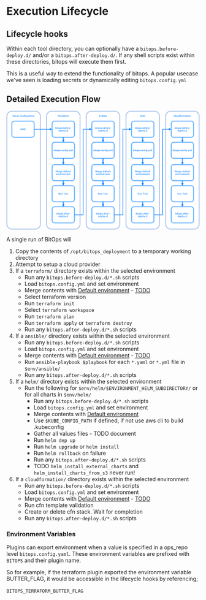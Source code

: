 # Execution Lifecycle

## Lifecycle hooks
Within each tool directory, you can optionally have a `bitops.before-deploy.d/` and/or a `bitops.after-deploy.d/`. If any shell scripts exist within these directories, bitops will execute them first.

This is a useful way to extend the functionality of bitops. A popular usecase we've seen is loading secrets or dynamically editing `bitops.config.yml`

## Detailed Execution Flow

![lifecycle diagram](assets/images/lifecycle.png)

A single run of BitOps will

1. Copy the contents of `/opt/bitops_deployment` to a temporary working directory
2. Attempt to setup a cloud provider
3. If a `terraform/` directory exists within the selected environment
    * Run any `bitops.before-deploy.d/*.sh` scripts 
    * Load `bitops.config.yml` and set environment
    * Merge contents with [Default environment](default-environment.md) - [TODO](https://github.com/bitovi/bitops/issues/18)
    * Select terraform version
    * Run `terraform init`
    * Select `terraform workspace`
    * Run `terraform plan`
    * Run `terraform apply` or `terraform destroy`
    * Run any `bitops.after-deploy.d/*.sh` scripts
4. If a `ansible/` directory exists within the selected environment
    * Run any `bitops.before-deploy.d/*.sh` scripts
    * Load `bitops.config.yml` and set environment
    * Merge contents with [Default environment](default-environment.md) - [TODO](https://github.com/bitovi/bitops/issues/18)
    * Run `ansible-playbook $playbook` for each `*.yaml` or `*.yml` file in `$env/ansible/` 
    * Run any `bitops.after-deploy.d/*.sh` scripts
4. If a `helm/` directory exists within the selected environment
    * Run the following for `$env/helm/$ENVIRONMENT_HELM_SUBDIRECTORY/` or for all charts in `$env/helm/`
        * Run any `bitops.before-deploy.d/*.sh` scripts
        * Load `bitops.config.yml` and set environment
        * Merge contents with [Default environment](default-environment.md)
        * Use `$KUBE_CONFIG_PATH` if defined, if not use aws cli to build .kubeconfig
        * Gather all values files - TODO document
        * Run `helm dep up`
        * Run `helm upgrade` or `helm install`
        * Run `helm rollback` on failure
        * Run any `bitops.after-deploy.d/*.sh` scripts
        * TODO `helm_install_external_charts` and `helm_install_charts_from_s3` never run!
4. If a `cloudformation/` directory exists within the selected environment
    * Run any `bitops.before-deploy.d/*.sh` scripts
    * Load `bitops.config.yml` and set environment
    * Merge contents with [Default environment](default-environment.md) - [TODO](https://github.com/bitovi/bitops/issues/18)
    * Run cfn template validation
    * Create or delete cfn stack. Wait for completion
    * Run any `bitops.after-deploy.d/*.sh` scripts

### Environment Variables
Plugins can export environment when a value is specified in a ops_repo level `bitops.config.yaml`. These environment variables are prefixed with `BITOPS` and their plugin name. 

So for example, if the terraform plugin exported the environment variable BUTTER_FLAG, it would be accessible in the lifecycle hooks by referencing; 

`BITOPS_TERRAFORM_BUTTER_FLAG`